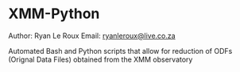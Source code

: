 # XMM-Python

Author: Ryan Le Roux
Email: ryanleroux@live.co.za

Automated Bash and Python scripts that allow for reduction of ODFs (Orignal Data Files) obtained from the XMM observatory


